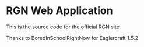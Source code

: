 # RGN Web Application
This is the source code for the official RGN site

Thanks to BoredInSchoolRightNow for Eaglercraft 1.5.2
